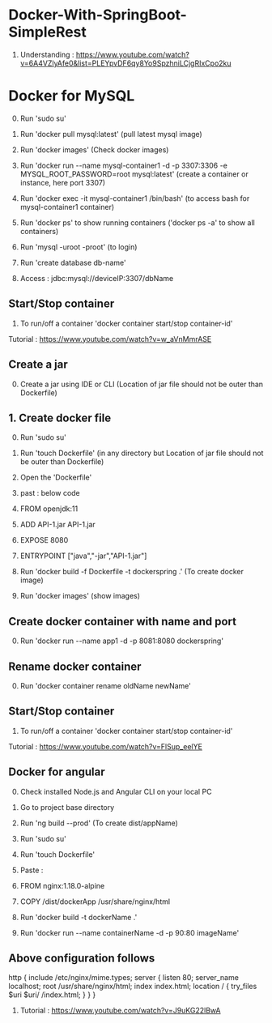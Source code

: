 # Docker-With-SpringBoot-SimpleRest
1. Understanding : https://www.youtube.com/watch?v=6A4VZlyAfe0&list=PLEYpvDF6qy8Yo9SpzhniLCjgRIxCpo2ku
# Docker for MySQL
0. Run 'sudo su'
1. Run 'docker pull mysql:latest' (pull latest mysql image)
2. Run 'docker images' (Check docker images)
3. Run 'docker run --name mysql-container1 -d -p 3307:3306 -e MYSQL_ROOT_PASSWORD=root mysql:latest' (create a container or instance, here port 3307)
4. Run 'docker exec -it mysql-container1 /bin/bash' (to access bash for mysql-container1 container)
5. Run 'docker ps' to show running containers ('docker ps -a' to show all containers)
6. Run 'mysql -uroot -proot' (to login)
7. Run 'create database db-name'

9. Access : jdbc:mysql://deviceIP:3307/dbName
## Start/Stop container
1. To run/off a container 'docker container start/stop container-id'


Tutorial : https://www.youtube.com/watch?v=w_aVnMmrASE

## Create a jar
0. Create a jar using IDE or CLI (Location of jar file should not be outer than Dockerfile)
## 1. Create docker file
0. Run 'sudo su'
0. Run 'touch Dockerfile' (in any directory but Location of jar file should not be outer than Dockerfile)
1. Open the 'Dockerfile'
2. past : below code

0. FROM openjdk:11
1. ADD API-1.jar API-1.jar
2. EXPOSE 8080
3. ENTRYPOINT ["java","-jar","API-1.jar"]

4. Run 'docker build -f Dockerfile -t dockerspring .' (To create docker image)
5. Run 'docker images' (show images)
## Create docker container with name and port
0. Run 'docker run --name app1 -d -p  8081:8080 dockerspring'
## Rename docker container
0. Run 'docker container rename oldName newName'

## Start/Stop container
1. To run/off a container 'docker container start/stop container-id'


Tutorial : https://www.youtube.com/watch?v=FlSup_eelYE


## Docker for angular
0. Check installed Node.js and Angular CLI on your local PC
1. Go to project base directory
2. Run 'ng build --prod' (To create dist/appName)
2. Run 'sudo su'
3. Run 'touch Dockerfile'
4. Paste : 
5. FROM nginx:1.18.0-alpine
6. COPY /dist/dockerApp /usr/share/nginx/html



7. Run 'docker build -t dockerName .'
8. Run 'docker run --name containerName -d -p 90:80 imageName'



## Above configuration follows
http {
    include /etc/nginx/mime.types;
    server {
        listen 80;
        server_name localhost;
        root /usr/share/nginx/html;
        index index.html;
        location / {
            try_files $uri $uri/ /index.html;
        }
    }
}


1. Tutorial : https://www.youtube.com/watch?v=J9uKG22lBwA















